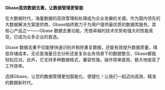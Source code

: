 **Gbase高效数据去重，让数据管理更智能**

在大数据时代，海量数据的高效管理和处理成为企业发展的关键。作为国内领先的大数据解决方案提供商，Gbase始终致力于为用户提供最优质的数据库服务。其核心产品之一——Gbase 数据去重功能，凭借卓越的技术优势和强大的性能表现，已成为众多企业的首选。

Gbase 数据去重不仅能够快速识别并剔除重复数据，还能有效提升数据质量，降低存储成本。无论是海量日志分析还是复杂业务场景下的数据整合，Gbase都能轻松应对。此外，它支持多种数据格式，兼容性强，操作简单直观，极大地提高了工作效率。

选择Gbase，让您的数据管理更加智能化、便捷化！让我们一起迈向高效、精准的数据新时代。